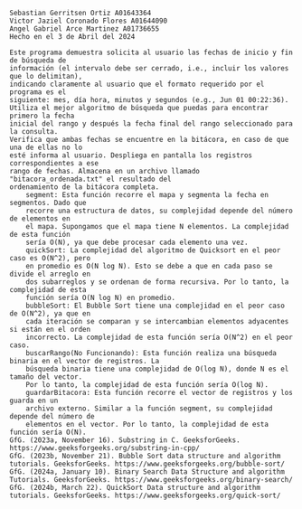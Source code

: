 
    Sebastian Gerritsen Ortiz A01643364
    Victor Jaziel Coronado Flores A01644090
    Angel Gabriel Arce Martinez A01736655
    Hecho en el 3 de Abril del 2024

    Este programa demuestra solicita al usuario las fechas de inicio y fin de búsqueda de 
    información (el intervalo debe ser cerrado, i.e., incluir los valores que lo delimitan), 
    indicando claramente al usuario que el formato requerido por el programa es el 
    siguiente: mes, día hora, minutos y segundos (e.g., Jun 01 00:22:36).
    Utiliza el mejor algoritmo de búsqueda que puedas para encontrar primero la fecha 
    inicial del rango y después la fecha final del rango seleccionado para la consulta.
    Verifica que ambas fechas se encuentre en la bitácora, en caso de que una de ellas no lo 
    esté informa al usuario. Despliega en pantalla los registros correspondientes a ese 
    rango de fechas. Almacena en un archivo llamado "bitacora_ordenada.txt" el resultado del 
    ordenamiento de la bitácora completa.
        segment: Esta función recorre el mapa y segmenta la fecha en segmentos. Dado que 
        recorre una estructura de datos, su complejidad depende del número de elementos en 
        el mapa. Supongamos que el mapa tiene N elementos. La complejidad de esta función 
        sería O(N), ya que debe procesar cada elemento una vez.
        quickSort: La complejidad del algoritmo de Quicksort en el peor caso es O(N^2), pero 
        en promedio es O(N log N). Esto se debe a que en cada paso se divide el arreglo en 
        dos subarreglos y se ordenan de forma recursiva. Por lo tanto, la complejidad de esta 
        función sería O(N log N) en promedio.
        bubbleSort: El Bubble Sort tiene una complejidad en el peor caso de O(N^2), ya que en 
        cada iteración se comparan y se intercambian elementos adyacentes si están en el orden 
        incorrecto. La complejidad de esta función sería O(N^2) en el peor caso.
        buscarRango(No Funcionando): Esta función realiza una búsqueda binaria en el vector de registros. La 
        búsqueda binaria tiene una complejidad de O(log N), donde N es el tamaño del vector. 
        Por lo tanto, la complejidad de esta función sería O(log N).
        guardarBitacora: Esta función recorre el vector de registros y los guarda en un 
        archivo externo. Similar a la función segment, su complejidad depende del número de 
        elementos en el vector. Por lo tanto, la complejidad de esta función sería O(N).
    GfG. (2023a, November 16). Substring in C. GeeksforGeeks. https://www.geeksforgeeks.org/substring-in-cpp/
    GfG. (2023b, November 21). Bubble Sort data structure and algorithm tutorials. GeeksforGeeks. https://www.geeksforgeeks.org/bubble-sort/
    GfG. (2024a, January 10). Binary Search Data Structure and algorithm Tutorials. GeeksforGeeks. https://www.geeksforgeeks.org/binary-search/
    GfG. (2024b, March 22). QuickSort Data structure and algorithm tutorials. GeeksforGeeks. https://www.geeksforgeeks.org/quick-sort/


